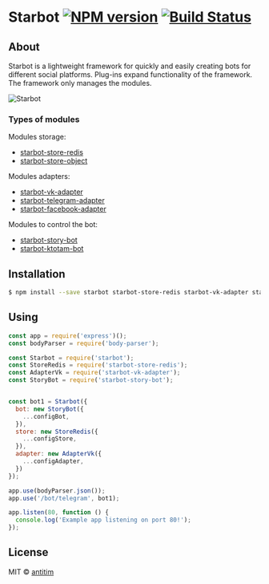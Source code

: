 # Starbot [![NPM version][npm-image]][npm-url] [![Build Status][travis-image]][travis-url]

## About

Starbot is a lightweight framework for quickly and easily creating bots for different social platforms.
Plug-ins expand functionality of the framework. The framework only manages the modules.

![Starbot](doc/starbot.png)

### Types of modules
Modules storage:

- [starbot-store-redis](https://github.com/antitim/starbot-store-redis)
- [starbot-store-object](https://github.com/antitim/starbot-store-object)

Modules adapters:

- [starbot-vk-adapter](https://github.com/antitim/starbot-vk-adapter)
- [starbot-telegram-adapter](https://github.com/antitim/starbot-telegram-adapter)
- [starbot-facebook-adapter](https://github.com/antitim/starbot-facebook-adapter)

Modules to control the bot:

- [starbot-story-bot](https://github.com/antitim/starbot-story-bot)
- [starbot-ktotam-bot](https://github.com/antitim/starbot-ktotam-bot)

## Installation

```sh
$ npm install --save starbot starbot-store-redis starbot-vk-adapter starbot-story-bot
```

## Using

```js
const app = require('express')();
const bodyParser = require('body-parser');

const Starbot = require('starbot');
const StoreRedis = require('starbot-store-redis');
const AdapterVk = require('starbot-vk-adapter');
const StoryBot = require('starbot-story-bot');


const bot1 = Starbot({
  bot: new StoryBot({
    ...configBot,
  }),
  store: new StoreRedis({
    ...configStore,
  }),
  adapter: new AdapterVk({
    ...configAdapter,
  })
});

app.use(bodyParser.json());
app.use('/bot/telegram', bot1);

app.listen(80, function () {
  console.log('Example app listening on port 80!');
});
```

## License

MIT © [antitim](http://vk.com/antitim)


[npm-image]: https://badge.fury.io/js/starbot.svg
[npm-url]: https://npmjs.org/package/starbot
[travis-image]: https://travis-ci.org/antitim/starbot.svg?branch=master
[travis-url]: https://travis-ci.org/antitim/starbot
